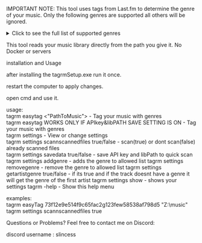 IMPORTANT NOTE:
This tool uses tags from Last.fm to determine the genre of your music. Only the following genres are supported all others will be ignored.

<details> <summary>Click to see the full list of supported genres</summary>
rock, indie-rock, pop, indie-pop, hip-hop, rap, trap, drill, r&b, soul, funk,
jazz, blues, metal, heavy-metal, death-metal, black-metal, hardcore, post-hardcore,
alternative-rock, grunge, progressive-rock, psychedelic-rock, garage-rock, classic-rock,
punk, punk-rock, pop-punk, new-wave, synth-pop, folk, folk-rock, indie-folk, country,
alt-country, bluegrass, reggae, dub, dancehall, ska, latin, reggaeton, bachata, salsa,
merengue, cumbia, k-pop, j-pop, city-pop, electronic, edm, house, deep-house, techno,
minimal-techno, progressive-house, drum-and-bass, dubstep, brostep, trance, psytrance,
hardstyle, hardcore-techno, ambient, downtempo, chillout, lofi, chillhop, electro,
industrial, noise, experimental, glitch, trip-hop, breakbeat, grime, uk-garage, 2-step,
disco, italo-disco, shoegaze, dream-pop, math-rock, post-rock, emo, screamo, gospel,
christian, opera, classical, baroque, romantic-period, modern-classical, soundtrack,
film-score, anime-score, video-game-music, acoustic, instrumental, spoken-word, world,
afrobeat, krautrock
</details>

This tool reads your music library directly from the path you give it.
No Docker or servers

installation and Usage

after installing the tagrmSetup.exe run it once.

restart the computer to apply changes.

open cmd and use it.

usage:  
tagrm easytag <LastFmApiKey> <"PathToMusic">                        - Tag your music with genres  
tagrm easytag WORKS ONLY IF APIkey&libPATH SAVE SETTING IS ON       - Tag your music with genres  
tagrm settings                                                      - View or change settings  
tagrm settings scannscannedfiles true/false                         - scan(true) or dont scan(false) already scanned files  
tagrm settings savedata true/false                                  - save API key and libPath to quick scan   
tagrm settings addgenre <genre>                                     - adds the genre to allowed list
tagrm settings removegenre <genre>                                  - remove the genre to allowed list
tagrm settings getartistgenre true/false                            - if its true and if the track doesnt have a genre it will get the genre of the first artist
tagrm settings show                                                 - shows your settings
tagrm -help                                                         - Show this help menu


examples:  
tagrm easyTag 73f12e9e514f9c65fac2g123few58538af798d5 "Z:\music"   
tagrm settings scannscannedfiles true  

Questions or Problems?
Feel free to contact me on Discord:

discord username : slincess
